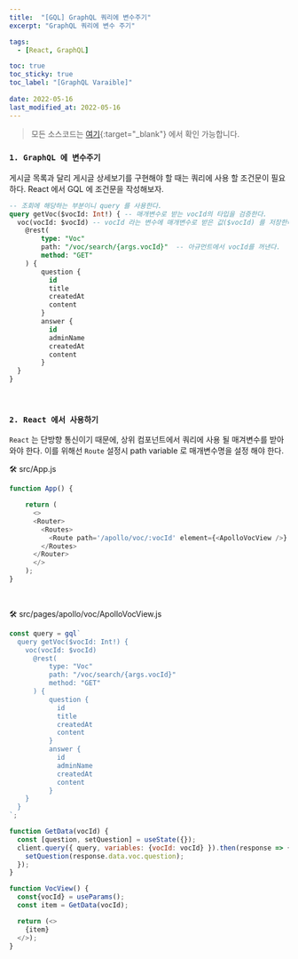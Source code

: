 ```yaml
---
title:  "[GQL] GraphQL 쿼리에 변수주기"
excerpt: "GraphQL 쿼리에 변수 주기"

tags:
  - [React, GraphQL]

toc: true
toc_sticky: true
toc_label: "[GraphQL Varaible]"
 
date: 2022-05-16
last_modified_at: 2022-05-16
---
```


> 모든 소스코드는 [여기](https://github.com/ymkmoon/toyseven-react){:target="_blank"} 에서 확인 가능합니다.

### ``1. GraphQL 에 변수주기``

게시글 목록과 달리 게시글 상세보기를 구현해야 할 때는 쿼리에 사용 할 조건문이 필요하다. React 에서 GQL 에 조건문을 작성해보자.

```sql
-- 조회에 해당하는 부분이니 query 를 사용한다.
query getVoc($vocId: Int!) { -- 매개변수로 받는 vocId의 타입을 검증한다.
  voc(vocId: $vocId) -- vocId 라는 변수에 매개변수로 받은 값($vocId) 를 저장한다.
    @rest(
        type: "Voc" 
        path: "/voc/search/{args.vocId}"  -- 아규먼트에서 vocId를 꺼낸다.
        method: "GET"
    ) {
        question {
          id
          title
          createdAt
          content
        }
        answer {
          id
          adminName
          createdAt
          content
        }
  }
}
```

<br>

### ``2. React 에서 사용하기``

`React` 는 단방향 통신이기 때문에, 상위 컴포넌트에서 쿼리에 사용 될 매겨변수를 받아와야 한다.
이를 위해선 `Route` 설정시 path variable 로 매개변수명을 설정 해야 한다.


🛠 src/App.js

```js
function App() {

    return (
      <>
      <Router>
        <Routes>
          <Route path='/apollo/voc/:vocId' element={<ApolloVocView />}  />
        </Routes>
      </Router>
      </>
    );
}
```

<br>

🛠 src/pages/apollo/voc/ApolloVocView.js

```js
const query = gql`
  query getVoc($vocId: Int!) {
    voc(vocId: $vocId) 
      @rest(
          type: "Voc" 
          path: "/voc/search/{args.vocId}"
          method: "GET"
      ) {
          question {
            id
            title
            createdAt
            content
          }
          answer {
            id
            adminName
            createdAt
            content
          }
    }
  }
`;

function GetData(vocId) {
  const [question, setQuestion] = useState({});
  client.query({ query, variables: {vocId: vocId} }).then(response => { 
    setQuestion(response.data.voc.question);
  });
}

function VocView() {
  const{vocId} = useParams(); 
  const item = GetData(vocId);

  return (<>
    {item}
  </>);
}
```


